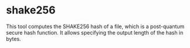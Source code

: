# shake256
This tool computes the SHAKE256 hash of a file, which is a post-quantum secure hash function. It allows specifying the output length of the hash in bytes.
